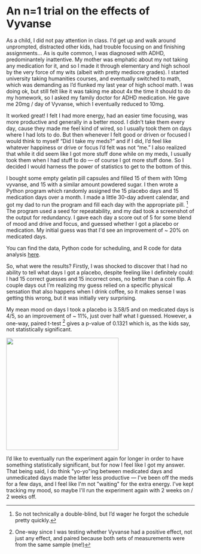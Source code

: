 # An n=1 trial on the effects of Vyvanse

As a child, I did not pay attention in class. I'd get up and walk around unprompted, distracted other kids, had trouble focusing on and finishing assignments... As is quite common, I was diagnosed with ADHD,  predominantely inattentive. My mother was emphatic about my not taking any medication for it, and so I made it through elementary and high school by the very force of my wits (albeit with pretty mediocre grades). I started university taking humanities courses, and eventually switched to math, which was demanding as I’d flunked my last year of high school math. I was doing ok, but still felt like it was taking me about 4x the time it should to do my homework, so I asked my family doctor for ADHD medication. He gave me 20mg / day of Vyvanse, which I eventually reduced to 10mg.

It worked great! I felt I had more energy, had an easier time focusing, was more productive and generally in a better mood. I didn’t take them every day, cause they made me feel kind of wired, so I usually took them on days where I had lots to do. But then whenever I felt good or driven or focused I would think to myself “Did I take my meds?” and if I did, I’d feel like whatever happiness or drive or focus I’d felt was not “me.” I also realized that while it did seem like I got more stuff done while on my meds, I usually took them when I had stuff to do — of course I got more stuff done. So I decided I would harness the power of statistics to get to the bottom of this.

I bought some empty gelatin pill capsules and filled 15 of them with 10mg vyvanse, and 15 with a similar amount powdered sugar. I then wrote a Python program which randomly assigned the 15 placebo days and 15 medication days over a month. I made a little 30-day advent calendar, and got my dad to run the program and fill each day with the appropriate pill. [^1] The program used a seed for repeatability, and my dad took a screenshot of the output for redundancy. I gave each day a score out of 5 for some blend of mood and drive and focus, and guessed whether I got a placebo or medication. My initial guess was that I'd see an improvement of ~ 20% on medicated days.

You can find the data, Python code for scheduling, and R code for data analysis [here](https://etiennedyer.github.io/assets/vyvanse/code.md).

So, what were the results? Firstly, I was shocked to discover that I had no ability to tell what days I got a placebo, despite feeling like I definitely could: I had 15 correct guesses and 15 incorrect ones, no better than a coin flip. A couple days out I’m realizing my guess relied on a specific physical sensation that also happens when I drink coffee, so it makes sense I was getting this wrong, but it was initially very surprising.

My mean mood on days I took a placebo is 3.58/5 and on medicated days is 4/5, so an improvement of ~ 11%, just over half what I guessed. However, a one-way, paired t-test [^2] gives a p-value of 0.1321 which is, as the kids say, not statistically significant.

<a>
  <img src="https://etiennedyer.github.io/assets/vyvanse/boxplot.png" height=300>
</a>

I’d like to eventually run the experiment again for longer in order to have something statistically significant, but for now I feel like I got my answer. That being said, I do think "yo-yo"ing between medicated days and unmedicated days made the latter less productive — I've been off the meds for a few days, and I feel like I'm not "waiting" for the extra energy. I've kept tracking my mood, so maybe I'll run the experiment again with 2 weeks on / 2 weeks off.

[^1]: So not technically a double-blind, but I’d wager he forgot the schedule pretty quickly.
[^2]: One-way since I was testing whether Vyvanse had a positive effect, not just any effect, and paired because both sets of measurements were from the same sample (me!)

